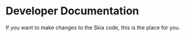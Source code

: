 Developer Documentation
=======================

If you want to make changes to the Skia code, this is the place for you.
